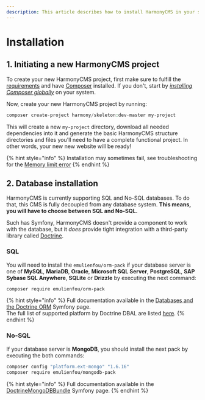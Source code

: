 ```yaml
---
description: This article describes how to install HarmonyCMS in your system.
---
```


# Installation

## 1. Initiating a new HarmonyCMS project

To create your new HarmonyCMS project, first make sure to fulfill the [requirements](../reference/requirements/) and have [Composer](https://getcomposer.org) installed. If you don't, start by [_installing Composer globally_](https://symfony.com/doc/current/setup/composer.html) on your system.

Now, create your new HarmonyCMS project by running:

```php
composer create-project harmony/skeleton:dev-master my-project
```

This will create a new `my-project` directory, download all needed dependencies into it and generate the basic HarmonyCMS structure directories and files you'll need to have a complete functional project. In other words, your new new website will be ready!

{% hint style="info" %}
Installation may sometimes fail, see troubleshooting for the [Memory limit error](https://docs.harmonycms.net/reference/troubleshooting#memory-limit-errors)
{% endhint %}

## 2. Database installation

HarmonyCMS is currently supporting SQL and No-SQL databases. To do that, this CMS is fully decoupled from any database system. **This means, you will have to choose between SQL and No-SQL.**

Such has Symfony, HarmonyCMS doesn't provide a component to work with the database, but it _does_ provide tight integration with a third-party library called [Doctrine](http://www.doctrine-project.org/).

### SQL

You will need to install the `emulienfou/orm-pack` if your database server is one of **MySQL**, **MariaDB**, **Oracle**, **Microsoft SQL Server**, **PostgreSQL**, **SAP Sybase SQL Anywhere**, **SQLite** or **Drizzle** by executing the next command:

```bash
composer require emulienfou/orm-pack
```

{% hint style="info" %}
Full documentation available in the [Databases and the Doctrine ORM](https://symfony.com/doc/current/doctrine.html) Symfony page.  
The full list of supported platform by Doctrine DBAL are listed [here](https://www.doctrine-project.org/projects/doctrine-dbal/en/2.9/reference/platforms.html).
{% endhint %}

### No-SQL

If your database server is **MongoDB**, you should install the next pack by executing the both commands:

```bash
composer config "platform.ext-mongo" "1.6.16"
composer require emulienfou/mongodb-pack
```

{% hint style="info" %}
Full documentation available in the [DoctrineMongoDBBundle](https://symfony.com/doc/current/bundles/DoctrineMongoDBBundle/index.html) Symfony page.
{% endhint %}

